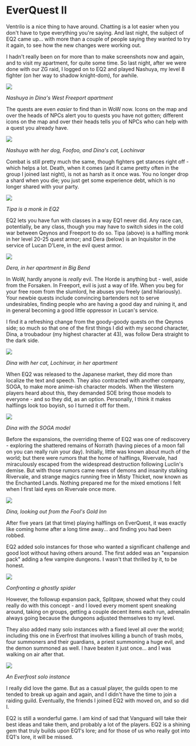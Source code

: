 # EverQuest II

Ventrilo is a nice thing to have around. Chatting is a lot easier when you don't have to type everything you're saying. And last night, the subject of EQ2 came up... with more than a couple of people saying they wanted to try it again, to see how the new changes were working out.

I hadn't really been on for more than to make screenshots now and again, and to visit my apartment, for quite some time. So last night, after we were done with our ZG raid, I logged on to EQ2 and played Nashuya, my level 8 fighter (on her way to shadow knight-dom), for awhile.

![](http://westkarana.com/images/nashapt.jpg)

*Nashuya in Dina's West Freeport apartment*

The quests are even *easier* to find than in WoW now. Icons on the map and over the heads of NPCs alert you to quests you have not gotten; different icons on the map and over their heads tells you of NPCs who can help with a quest you already have.

![](http://westkarana.com/images/nashpets.jpg)

*Nashuya with her dog, Foofoo, and Dina's cat, Lochinvar*

Combat is still pretty much the same, though fighters get stances right off - which helps a lot. Death, when it comes (and it came pretty often in the group I joined last night), is not as harsh as it once was. You no longer drop a shard when you die; you just get some experience debt, which is no longer shared with your party.

![](http://westkarana.com/images/tipa.jpg)

*Tipa is a monk in EQ2*

EQ2 lets you have fun with classes in a way EQ1 never did. Any race can, potentially, be any class, though you may have to switch sides in the cold war between Qeynos and Freeport to do so. Tipa (above) is a halfling monk in her level 20-25 quest armor; and Dera (below) is an Inquisitor in the service of Lucan D'Lere, in the evil quest armor.

![](http://westkarana.com/images/dera.jpg)

*Dera, in her apartment in Big Bend*

In WoW, hardly anyone is *really* evil. The Horde is anything but - well, aside from the Forsaken. In Freeport, evil is just a way of life. When you beg for your free room from the slumlord, he abuses you freely (and hilariously). Your newbie quests include convincing bartenders not to serve undesirables, finding people who are having a good day and ruining it, and in general becoming a good little oppressor in Lucan's service.

I find it a refreshing change from the goody-goody quests on the Qeynos side; so much so that one of the first things I did with my second character, Dina, a troubadour (my highest character at 43), was follow Dera straight to the dark side.

![](http://westkarana.com/images/dinapet.jpg)

*Dina with her cat, Lochinvar, in her apartment*

When EQ2 was released to the Japanese market, they did more than localize the text and speech. They also contracted with another company, SOGA, to make more anime-ish character models. When the Western players heard about this, they demanded SOE bring those models to everyone - and so they did, as an option. Personally, I think it makes halflings look too boyish, so I turned it off for them.

![](http://westkarana.com/images/dinanew.jpg)

*Dina with the SOGA model*

Before the expansions, the overriding theme of EQ2 was one of rediscovery - exploring the shattered remains of Norrath (having pieces of a moon fall on you can really ruin your day). Initially, little was known about much of the world; but there were rumors that the home of halflings, Rivervale, had miraculously escaped from the widespread destruction following Luclin's demise. But with those rumors came news of demons and insanity stalking Rivervale, and strange magics running free in Misty Thicket, now known as the Enchanted Lands. Nothing prepared me for the mixed emotions I felt when I first laid eyes on Rivervale once more.

![](http://westkarana.com/images/dinarv.jpg)

*Dina, looking out from the Fool's Gold Inn*

After five years (at that time) playing halflings on EverQuest, it was exactly like coming home after a long time away... and finding you had been robbed.

EQ2 added solo instances for those who wanted a significant challenge and good loot without having others around. The first added was an "expansion pack" adding a few vampire dungeons. I wasn't that thrilled by it, to be honest.

![](http://westkarana.com/images/dinavamp.jpg)

*Confronting a ghostly spider*

However, the followup expansion pack, Splitpaw, showed what they could really do with this concept - and I loved every moment spent sneaking around, taking on groups, getting a couple decent items each run, adrenalin always going because the dungeons adjusted themselves to my level.

They also added many solo instances with a fixed level all over the world; including this one in Everfrost that involves killing a bunch of trash mobs, four summoners and their guardians, a priest summoning a huge evil, and the demon summoned as well. I have beaten it just once... and I was walking on air after that.

![](http://westkarana.com/images/dinaef.jpg)

*An Everfrost solo instance*

I really did love the game. But as a casual player, the guilds open to me tended to break up again and again, and I didn't have the time to join a raiding guild. Eventually, the friends I joined EQ2 with moved on, and so did I.

EQ2 is still a wonderful game. I am kind of sad that Vanguard will take their best ideas and take them, and probably a lot of the players. EQ2 is a shining gem that truly builds upon EQ1's lore; and for those of us who really got into EQ1's lore, it will be missed.
